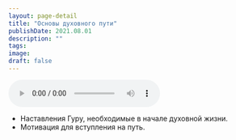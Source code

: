 ```yaml
---
layout: page-detail
title: "Основы духовного пути"
publishDate: 2021.08.01
description: ""
tags:
image:
draft: false
---
```


<audio title="2021.08.01 - Основы духовного пути.mp3" src="https://filer-api.advayta.org/v1.0/public/files/72987" controls=""></audio>

* Наставления Гуру, необходимые в начале духовной жизни.
* Мотивация для вступления на путь.

  
